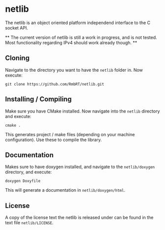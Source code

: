 # netlib

The netlib is an object oriented platform independend interface to the C socket API.

** The current version of netlib is still a work in progress, and is not tested. Most functionality regarding IPv4 should work already though. **

## Cloning

Navigate to the directory you want to have the ```netlib``` folder in. Now execute:

```git clone https://github.com/RmbRT/netlib.git```

## Installing / Compiling

Make sure you have CMake installed. Now navigate into the ```netlib``` directory and execute:

```cmake .```

This generates project / make files (depending on your machine configuration). Use these to compile the library.

## Documentation

Makes sure to have doxygen installed, and navigate to the ```netlib/doxygen``` directory, and execute:

```doxygen Doxyfile```

This will generate a documentation in ```netlib/doxygen/html```.

## License

A copy of the license text the netlib is released under can be found in the text file ```netlib/LICENSE```.